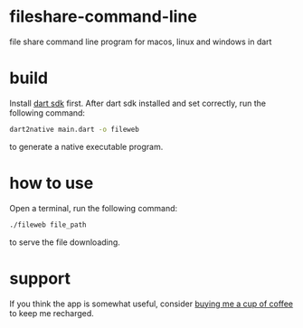 # fileshare-command-line
file share command line program for macos, linux and windows in dart

# build
Install [dart sdk](https://dart.dev/get-dart) first. After dart sdk installed and set correctly, run the following command:
```bash
dart2native main.dart -o fileweb
```
to generate a native executable program.

# how to use
Open a terminal, run the following command:
```bash
./fileweb file_path
```

to serve the file downloading.

# support
If you think the app is somewhat useful, consider [buying me a cup of coffee](https://www.paypal.me/minweix) to keep me recharged.
